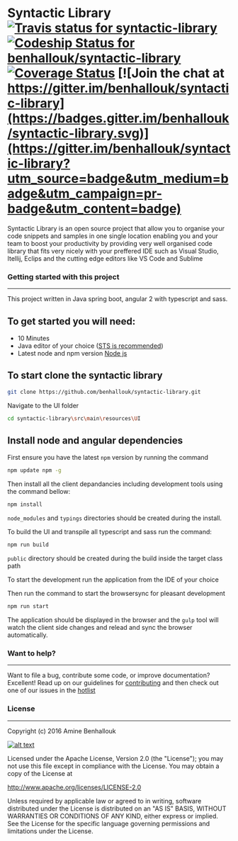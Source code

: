 # Syntactic Library [![Travis status for syntactic-library](https://api.travis-ci.org/benhallouk/syntactic-library.svg)](https://travis-ci.org/benhallouk/syntactic-library)  [ ![Codeship Status for benhallouk/syntactic-library](https://codeship.com/projects/f0f42a60-1a89-0134-4629-56774cd00e66/status?branch=master)](https://codeship.com/projects/159370) [![Coverage Status](https://coveralls.io/repos/github/benhallouk/syntactic-library/badge.svg?branch=master&n=1)](https://coveralls.io/github/benhallouk/syntactic-library?branch=master) [![Join the chat at https://gitter.im/benhallouk/syntactic-library](https://badges.gitter.im/benhallouk/syntactic-library.svg)](https://gitter.im/benhallouk/syntactic-library?utm_source=badge&utm_medium=badge&utm_campaign=pr-badge&utm_content=badge)
Syntactic Library is an open source project that allow you to organise your code snippets and samples in one single location enabling you and your team to boost your productivity by providing very well organised code library that fits very nicely with your preffered IDE such as Visual Studio, Itellij, Eclips and the cutting edge editors like VS Code and Sublime


### Getting started with this project
-------------

This project written in Java spring boot, angular 2 with typescript and sass.

To get started you will need:
-------------
- 10 Minutes
- Java editor of your choice ([STS is recommended])
- Latest node and npm version [Node js]

To start clone the syntactic library
-------------
```sh
git clone https://github.com/benhallouk/syntactic-library.git 
```

Navigate to the UI folder
```sh
cd syntactic-library\src\main\resources\UI
```

Install node and angular dependencies
-------------

First ensure you have the latest `npm` version by running the command
```sh
npm update npm -g
```

Then install all the client depandancies including development tools using the command bellow:
```sh
npm install
```
`node_modules` and `typings` directories should be created during the install.

To build the UI and transpile all typescript and sass run the command:

```sh
npm run build
```
`public` directory should be created during the build inside the target class path

To start the development run the application from the IDE of your choice

Then run the command to start the browsersync for pleasant development

```sh
npm run start
```
The application should be displayed in the browser and the `gulp` tool will watch the client side changes and relead and sync the browser automatically.

### Want to help?
----
Want to file a bug, contribute some code, or improve documentation? Excellent! Read up on our guidelines for [contributing][contributing] and then check out one of our issues in the [hotlist](https://github.com/benhallouk/syntactic-library/labels/hotlist)

### License
----
Copyright (c) 2016 Amine Benhallouk

[![alt text](http://static.copyrighted.com/images/seal.gif "Copyrighted.com Registered & Protected 7PZF-PEB0-XEAB-U1BN")](http://www.copyrighted.com/copyrights/view/7pzf-peb0-xeab-u1bn)

Licensed under the Apache License, Version 2.0 (the "License");
you may not use this file except in compliance with the License.
You may obtain a copy of the License at

http://www.apache.org/licenses/LICENSE-2.0

Unless required by applicable law or agreed to in writing, software
distributed under the License is distributed on an "AS IS" BASIS,
WITHOUT WARRANTIES OR CONDITIONS OF ANY KIND, either express or implied.
See the License for the specific language governing permissions and
limitations under the License.

[contributing]: http://github.com/benhallouk/syntactic-library/blob/master/CONTRIBUTING.md
[STS is recommended]: <https://spring.io/tools>
[Node js]: <https://nodejs.org/en/>
